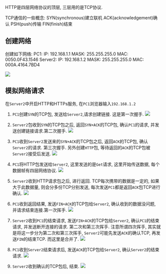 HTTP是四层网络协议的顶层, 三层用的是TCP协议.


TCP通信的一些概念:
SYN(synchronous)建立联机
ACK(acknowledgement)确认
PSH(push)传输
FIN(finish)结束


## 创建网络
创建如下网络:
PC1:
    IP: 192.168.1.1
    MASK: 255.255.255.0
    MAC: 0050.0F43.1546
Server2:
    IP: 192.168.1.2
    MASK: 255.255.255.0
    MAC: 000A.4164.7BD4

![](./network_tcp-http/1.png)


## 模拟网络请求
在`Server2`中开启HTTP和HTTPs服务, 在`PC1`浏览器输入`192.168.1.2`


1. `PC1`创建`SYN`的TCP包, 发送给`Server2`,请求创建链接. 这是第一次握手.
![](./network_tcp-http/2.png)

2. `Server2`包收到`SYN`的TCP包之后, 返回`SYN+ACK`的TCP包, 确认`PC1`的请求, 并发送创建链接请求.第二次握手.
![](./network_tcp-http/3.png)

3. `PC1`收到`Server2`发送来的`SYN+ACK`的TCP包之后, 返回`ACK`的TCP包, 确认`Server2`的请求. 第三次握手.
另外创建`HTTP`包, 等待返回的`ACK`的TCP包被`Server2`接受后发送.
![](./network_tcp-http/4.png)


4. `PC1`将HTTP包发送给`Server2`, 这里发送的是`Get`请求, 这里开始传送数据, 每个数据帧有四层网络协议.
![](./network_tcp-http/5.png)

5. `Server2`收到HTTP请求包之后, 进行返回. 
TCP每次携带的数据是一定的, 如果大于此数据量, 则会分多份TCP分别发送, 每次发送`PC1`都是返回`ACK`包TCP进行确认.
![](./network_tcp-http/6.png)

6. `PC1`收到返回结果, 发送`FIN+ACK`的TCP包给`Server2`, 确认收到的数据没问题, 并请求结束连接.第一次挥手.
![](./network_tcp-http/7.png)

7. `Server2`收到`PC1`的结束请求, 发送`FIN+ACK`的TCP包给`Server2`, 确认`PC1`的结束请求, 并发送断开连接的请求. 第二次和第三次挥手.
注意所谓四次挥手, 其实就是将这一步分为第二次和第三次挥手, `Server2`可能先发送`ACK`的确认TCP, 再发送`FIN`的结束TCP. 而这里是合并了.
![](./network_tcp-http/8.png)

8. `PC1`收到`Server2`结束请求后, 发送`ACK`的TCP包给`Server2`, 确认`Server2`的结束请求.
![](./network_tcp-http/9.png)

9. `Server2`收到确认的TCP包后, 结束.
![](./network_tcp-http/10.png)


